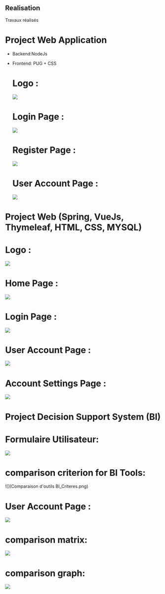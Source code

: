 ## Realisation
Travaux réalisés

# Project Web Application 

* Backend:NodeJs 
* Frontend: PUG + CSS

  # Logo : 

    ![](TrocLogo.png)

  # Login Page :

  ![](TrocLogin.PNG)

  # Register Page :

  ![](TrocRegisterr.PNG)

  # User Account Page :
  ![](UserAccount.PNG)

# Project Web (Spring, VueJs, Thymeleaf, HTML, CSS, MYSQL)

  # Logo : 

  ![](SpringLogo.png)

  # Home Page :

  ![](SpringHome.png)

  # Login Page :

  ![](SpringLogin.png)

  # User Account Page :

  ![](SpringUserAccount.png)

  # Account Settings Page :
  ![](SpringAccountSettings.png)
  
  # Project Decision Support System (BI) 
  
  # Formulaire Utilisateur:

  ![](formulaire.png)

  # comparison criterion for BI Tools:

  ![](Comparaison d'outils BI_Criteres.png)

  # User Account Page :

  ![](SpringUserAccount.png)

  # comparison matrix:
  ![](matrice_de_comparaison.png)
  
  # comparison graph:
  ![](graphe.png)
